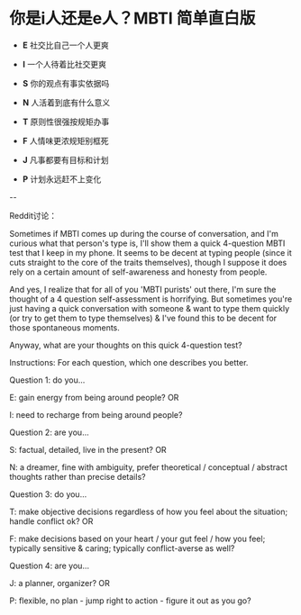 # 你是i人还是e人？MBTI 简单直白版

- **E** 社交比自己一个人更爽
- **I** 一个人待着比社交更爽

- **S** 你的观点有事实依据吗
- **N** 人活着到底有什么意义

- **T** 原则性很强按规矩办事
- **F** 人情味更浓规矩别框死

- **J** 凡事都要有目标和计划
- **P** 计划永远赶不上变化

--

Reddit讨论：

Sometimes if MBTI comes up during the course of conversation, and I'm curious what that person's type is, I'll show them a quick 4-question MBTI test that I keep in my phone. It seems to be decent at typing people (since it cuts straight to the core of the traits themselves), though I suppose it does rely on a certain amount of self-awareness and honesty from people.

And yes, I realize that for all of you 'MBTI purists' out there, I'm sure the thought of a 4 question self-assessment is horrifying. But sometimes you're just having a quick conversation with someone & want to type them quickly (or try to get them to type themselves) & I've found this to be decent for those spontaneous moments.

Anyway, what are your thoughts on this quick 4-question test?

Instructions: For each question, which one describes you better.

Question 1: do you...

E: gain energy from being around people? OR

I: need to recharge from being around people?

Question 2: are you...

S: factual, detailed, live in the present? OR

N: a dreamer, fine with ambiguity, prefer theoretical / conceptual / abstract thoughts rather than precise details?

Question 3: do you...

T: make objective decisions regardless of how you feel about the situation; handle conflict ok? OR

F: make decisions based on your heart / your gut feel / how you feel; typically sensitive & caring; typically conflict-averse as well?

Question 4: are you...

J: a planner, organizer? OR

P: flexible, no plan - jump right to action - figure it out as you go?
